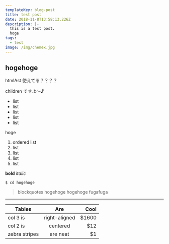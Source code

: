 ```yaml
---
templateKey: blog-post
title: test post
date: 2018-11-8T13:58:13.226Z
description: |-
  this is a test post.
  hoge
tags:
  - test
image: /img/chemex.jpg
---
```


## hogehoge

htmlAst 使えてる？？？？

<name-of-component>children ですよ〜♪</name-of-component>

- list
- list
- list
- list
- list

hoge

1. ordered list
2. list
3. list
4. list
5. list

**bold**
_italic_

```
$ cd hogehoge
```

> blockquotes hogehoge
> hogehoge
> fugafuga

***

| Tables        | Are           | Cool  |
| ------------- | :-----------: | ----: |
| col 3 is      | right-aligned | $1600 |
| col 2 is      | centered      | $12   |
| zebra stripes | are neat      | $1    |
